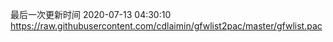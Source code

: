 最后一次更新时间 2020-07-13 04:30:10
https://raw.githubusercontent.com/cdlaimin/gfwlist2pac/master/gfwlist.pac

